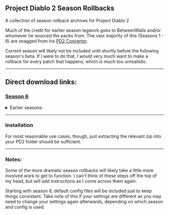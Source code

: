 ## Project Diablo 2 Season Rollbacks
A collection of season rollback archives for Project Diablo 2

Much of the credit for earlier season legwork goes to BetweenWalls and/or whomever he sourced the packs from.
The vast majority of this (Seasons 1 - 6) are snagged from his [PD2 Converter](https://github.com/BetweenWalls/PD2-Converter).

Current season will likely not be included until shortly before the following season's beta. If I were to do that, I would very much want to make a rollback for every patch that happens, which is much too unrealistic.

---
## Direct download links:
### [Season 6](https://github.com/xkanzeon/PD2-rollbacks/blob/main/zips/PD2-Season6.zip)

<details>
<summary>Earlier seasons:</summary>

### [Season 5](https://github.com/xkanzeon/PD2-rollbacks/blob/main/zips/PD2-Season5.zip)
### [Season 4](https://github.com/xkanzeon/PD2-rollbacks/blob/main/zips/PD2-Season4.zip)
### [Season 3](https://github.com/xkanzeon/PD2-rollbacks/blob/main/zips/PD2-Season3.zip)
### [Season 2](https://github.com/xkanzeon/PD2-rollbacks/blob/main/zips/PD2-Season2.zip)
### [Season 1](https://github.com/xkanzeon/PD2-rollbacks/blob/main/zips/PD2-Season1.zip)
</details>

---
### Installation

For most reasonable use cases, though, just extracting the relevant zip  into your PD2 folder should be sufficient.

---
### Notes:
Some of the more dramatic season rollbacks will likely take a little more involved work to get to function.
I can't think of these steps off the top of my head, but will add instructions as I come across them again.

Starting with season 6, default config files will be included just to keep things consistent. Take note of this if your settings are different as you may need to change your settings again afterwards, depending on which season and config is used.
